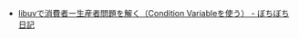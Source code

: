 - [libuvで消費者ー生産者問題を解く（Condition Variableを使う） - ぼちぼち日記](https://jovi0608.hatenablog.com/entry/20121009/1349755819)
